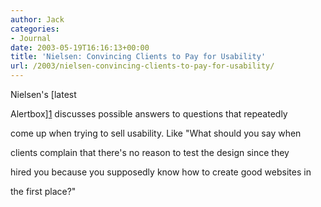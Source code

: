 ```yaml
---
author: Jack
categories:
- Journal
date: 2003-05-19T16:16:13+00:00
title: 'Nielsen: Convincing Clients to Pay for Usability'
url: /2003/nielsen-convincing-clients-to-pay-for-usability/
---
```


Nielsen's [latest
  

  
Alertbox][1] discusses possible answers to questions that repeatedly
  

  
come up when trying to sell usability. Like "What should you say when
  

  
clients complain that there's no reason to test the design since they
  

  
hired you because you supposedly know how to create good websites in
  

  
the first place?"

 [1]: http://www.useit.com/alertbox/20030519.html
